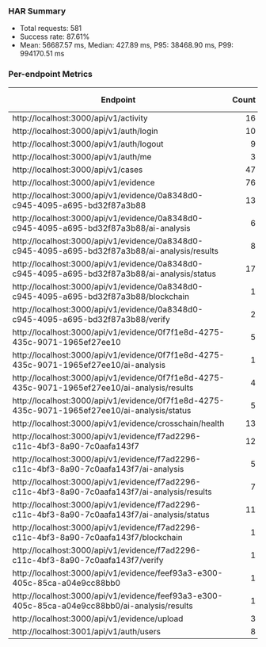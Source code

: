 ### HAR Summary

- Total requests: 581
- Success rate: 87.61%
- Mean: 56687.57 ms, Median: 427.89 ms, P95: 38468.90 ms, P99: 994170.51 ms

### Per-endpoint Metrics

| Endpoint | Count | Success % | Mean (ms) | P95 (ms) | P99 (ms) | 2xx | 4xx | 5xx |
|---|---:|---:|---:|---:|---:|---:|---:|---:|
| http://localhost:3000/api/v1/activity | 16 | 100.0 | 1884.3 | 6370.1 | 8242.2 | 16 | 0 | 0 |
| http://localhost:3000/api/v1/auth/login | 10 | 100.0 | 1342.0 | 4166.4 | 4421.7 | 10 | 0 | 0 |
| http://localhost:3000/api/v1/auth/logout | 9 | 11.1 | 1765.1 | 3674.1 | 3942.9 | 1 | 4 | 0 |
| http://localhost:3000/api/v1/auth/me | 3 | 66.7 | 996.7 | 1697.0 | 1780.9 | 2 | 1 | 0 |
| http://localhost:3000/api/v1/cases | 47 | 100.0 | 851.0 | 4382.8 | 7288.4 | 47 | 0 | 0 |
| http://localhost:3000/api/v1/evidence | 76 | 100.0 | 4953.4 | 14692.8 | 30876.0 | 76 | 0 | 0 |
| http://localhost:3000/api/v1/evidence/0a8348d0-c945-4095-a695-bd32f87a3b88 | 13 | 84.6 | 2512.9 | 8616.0 | 9321.1 | 11 | 2 | 0 |
| http://localhost:3000/api/v1/evidence/0a8348d0-c945-4095-a695-bd32f87a3b88/ai-analysis | 6 | 100.0 | 12659.1 | 36823.5 | 38205.7 | 6 | 0 | 0 |
| http://localhost:3000/api/v1/evidence/0a8348d0-c945-4095-a695-bd32f87a3b88/ai-analysis/results | 8 | 25.0 | 302.6 | 881.6 | 1006.2 | 2 | 6 | 0 |
| http://localhost:3000/api/v1/evidence/0a8348d0-c945-4095-a695-bd32f87a3b88/ai-analysis/status | 17 | 100.0 | 12846.6 | 87061.9 | 112564.4 | 17 | 0 | 0 |
| http://localhost:3000/api/v1/evidence/0a8348d0-c945-4095-a695-bd32f87a3b88/blockchain | 1 | 100.0 | 32585.6 | 32585.6 | 32585.6 | 1 | 0 | 0 |
| http://localhost:3000/api/v1/evidence/0a8348d0-c945-4095-a695-bd32f87a3b88/verify | 2 | 50.0 | 718.0 | 1196.2 | 1238.7 | 1 | 1 | 0 |
| http://localhost:3000/api/v1/evidence/0f7f1e8d-4275-435c-9071-1965ef27ee10 | 5 | 60.0 | 4952.4 | 12763.1 | 14201.4 | 3 | 2 | 0 |
| http://localhost:3000/api/v1/evidence/0f7f1e8d-4275-435c-9071-1965ef27ee10/ai-analysis | 1 | 100.0 | 1766.8 | 1766.8 | 1766.8 | 1 | 0 | 0 |
| http://localhost:3000/api/v1/evidence/0f7f1e8d-4275-435c-9071-1965ef27ee10/ai-analysis/results | 4 | 50.0 | 4366.4 | 12666.0 | 14043.2 | 2 | 2 | 0 |
| http://localhost:3000/api/v1/evidence/0f7f1e8d-4275-435c-9071-1965ef27ee10/ai-analysis/status | 5 | 100.0 | 571.1 | 1753.2 | 2016.0 | 5 | 0 | 0 |
| http://localhost:3000/api/v1/evidence/crosschain/health | 13 | 100.0 | 3562.1 | 10243.6 | 10264.7 | 13 | 0 | 0 |
| http://localhost:3000/api/v1/evidence/f7ad2296-c11c-4bf3-8a90-7c0aafa143f7 | 12 | 83.3 | 11582.8 | 34800.9 | 43911.8 | 10 | 2 | 0 |
| http://localhost:3000/api/v1/evidence/f7ad2296-c11c-4bf3-8a90-7c0aafa143f7/ai-analysis | 5 | 100.0 | 918.0 | 2197.1 | 2423.5 | 5 | 0 | 0 |
| http://localhost:3000/api/v1/evidence/f7ad2296-c11c-4bf3-8a90-7c0aafa143f7/ai-analysis/results | 7 | 71.4 | 3183.7 | 9091.2 | 10248.7 | 5 | 2 | 0 |
| http://localhost:3000/api/v1/evidence/f7ad2296-c11c-4bf3-8a90-7c0aafa143f7/ai-analysis/status | 11 | 100.0 | 629.7 | 2143.0 | 3268.0 | 11 | 0 | 0 |
| http://localhost:3000/api/v1/evidence/f7ad2296-c11c-4bf3-8a90-7c0aafa143f7/blockchain | 1 | 100.0 | 18686.7 | 18686.7 | 18686.7 | 1 | 0 | 0 |
| http://localhost:3000/api/v1/evidence/f7ad2296-c11c-4bf3-8a90-7c0aafa143f7/verify | 1 | 100.0 | 8219.2 | 8219.2 | 8219.2 | 1 | 0 | 0 |
| http://localhost:3000/api/v1/evidence/feef93a3-e300-405c-85ca-a04e9cc88bb0 | 1 | 100.0 | 26329.1 | 26329.1 | 26329.1 | 1 | 0 | 0 |
| http://localhost:3000/api/v1/evidence/feef93a3-e300-405c-85ca-a04e9cc88bb0/ai-analysis/results | 1 | 100.0 | 2481.5 | 2481.5 | 2481.5 | 1 | 0 | 0 |
| http://localhost:3000/api/v1/evidence/upload | 3 | 100.0 | 8246.1 | 8856.6 | 8927.7 | 3 | 0 | 0 |
| http://localhost:3001/api/v1/auth/users | 8 | 100.0 | 930.9 | 2259.6 | 2373.1 | 8 | 0 | 0 |
